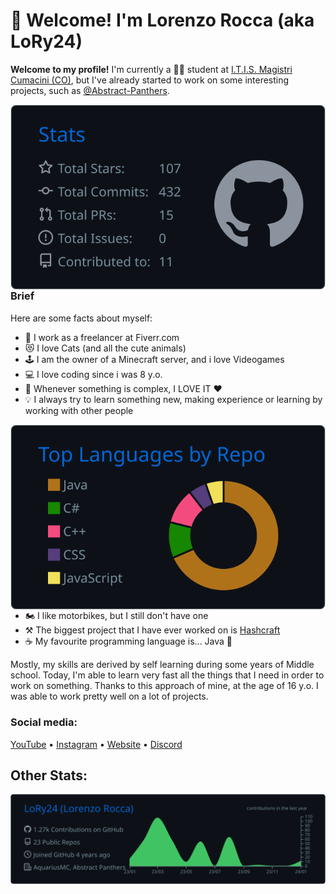 # 👋 Welcome! I'm Lorenzo Rocca (aka LoRy24)
**Welcome to my profile!** I'm currently a 🧑‍🎓 student at [I.T.I.S. Magistri Cumacini (CO)](https://www.magistricumacini.edu.it/), but
I've already started to work on some interesting projects, such as [@Abstract-Panthers](https://github.com/Abstract-Panthers).
<br>

<img src="https://raw.githubusercontent.com/LoRy24/LoRy24/master/profile-summary-card-output/github_dark/3-stats.svg" align="right">

### Brief

Here are some facts about myself:
- 🏢 I work as a freelancer at Fiverr.com
- 😻 I love Cats (and all the cute animals)
- 🕹️ I am the owner of a Minecraft server, and i love Videogames
- 💻 I love coding since i was 8 y.o.
- 🤯 Whenever something is complex, I LOVE IT ❤️
- 💡 I always try to learn something new, making experience or learning by working with other people

<img src="https://raw.githubusercontent.com/LoRy24/LoRy24/master/profile-summary-card-output/github_dark/1-repos-per-language.svg" align="right">

- 🏍️ I like motorbikes, but I still don't have one
- ⚒️ The biggest project that I have ever worked on is [Hashcraft](https://github.com/LoRy24/Hashcraft)
- ☕ My favourite programming language is... Java 🥰

Mostly, my skills are derived by self learning during some years of Middle school. Today, I'm able to learn very fast all the things that I need in order to work on something.
Thanks to this approach of mine, at the age of 16 y.o. I was able to work pretty well on a lot of projects.

### Social media:
<p align="left" style="margin-left: 0px;">
    <a href="https://www.youtube.com/@LoRy24">YouTube</a> •
    <a href="https://www.instagram.com/lory24_yt/">Instagram</a> •
    <a href="https://www.lory24.dev/">Website</a> •
    <a href="https://discord.lory24.dev/">Discord</a>
</p>

## Other Stats:

<img src="https://raw.githubusercontent.com/LoRy24/LoRy24/master/profile-summary-card-output/github_dark/0-profile-details.svg" align="left">


